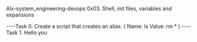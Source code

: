 Alx-system_engineering-devops
0x03. Shell, init files, variables and expansions

----Task 0. <o> 
Create a script that creates an alias. (
    Name: ls
    Value: rm *
)
----Task 1. Hello you 

